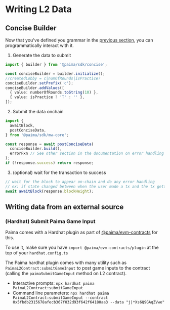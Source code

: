 # Writing L2 Data

## Concise Builder

Now that you've defined you grammar in the [previous section](./1-base-format.md), you can programmatically interact with it.


1. Generate the data to submit

```typescript
import { builder } from '@paima/sdk/concise';

const conciseBuilder = builder.initialize();
//createdLobby = c|numOfRounds|isPractice?
conciseBuilder.setPrefix('c');
conciseBuilder.addValues([
  { value: numberOfRounds.toString(10) },
  { value: isPractice ? 'T' : '' },
]);
```

2. Submit the data onchain

```typescript
import {
  awaitBlock,
  postConciseData,
} from '@paima/sdk/mw-core';

const response = await postConciseData(
  conciseBuilder.build(),
  errorFxn // See other section in the documentation on error handling
);
if (!response.success) return response;
```

3. (optional) wait for the transaction to success

```typescript
// wait for the block to appear on-chain and do any error handling
// ex: if state changed between when the user made a tx and the tx getting included in a block
await awaitBlock(response.blockHeight);
```

## Writing data from an external source

### (Hardhat) Submit Paima Game Input

Paima comes with a Hardhat plugin as part of [@paima/evm-contracts](https://www.npmjs.com/package/@paima/evm-contracts) for this.

To use it, make sure you have `import @paima/evm-contracts/plugin` at the top of your `hardhat.config.ts`

The Paima hardhat plugin comes with many utility such as `PaimaL2Contract:submitGameInput` to post game inputs to the contract (calling the `paimaSubmitGameInput` method on L2 contract).

- Interactive prompts: `npx hardhat paima PaimaL2Contract:submitGameInput`
- Command line parameters: `npx hardhat paima PaimaL2Contract:submitGameInput --contract 0x5fbdb2315678afecb367f032d93f642f64180aa3 --data "j|*Xs6Q9GAqZVwe"`
